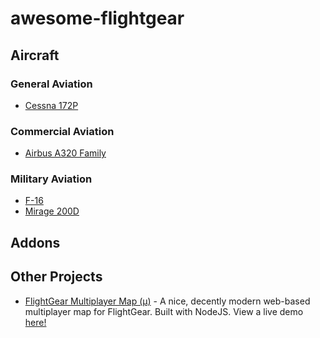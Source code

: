 # awesome-flightgear

## Aircraft

### General Aviation
- [Cessna 172P](https://github.com/c172p-team/c172p)

### Commercial Aviation
- [Airbus A320 Family](https://github.com/legoboyvdlp/A320-family)

### Military Aviation
- [F-16](https://github.com/NikolaiVChr/f16)
- [Mirage 200D](https://github.com/5H1N0B11/flightgear-mirage2000)

## Addons

## Other Projects

- [FlightGear Multiplayer Map (µ)](https://github.com/t3r/mpmap.js) - A nice, decently modern web-based multiplayer map for FlightGear. Built with NodeJS. View a live demo [here!](https://mpmap03.flightgear.org/)
